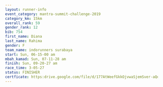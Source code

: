 ```yaml
---
layout: runner-info 
event_category: mantra-summit-challenge-2019 
category_km: 15km 
overall_rank: 59
gender_rank: 12
bib: 754
first_name: Diana
last_name: Rahima
gender: F
team_name: indorunners surabaya
start: Sun, 06-15-00 am
mbah_kamad: Sun, 07-11-28 am
finish: Sun, 09-20-27 am
race_time: 3-05-27
status: FINISHER
certficate: https:drive.google.com/file/d/177AtWeefGkkOjvwaSjemSver-aQqg0ZP/view?usp=sharing
---
```

